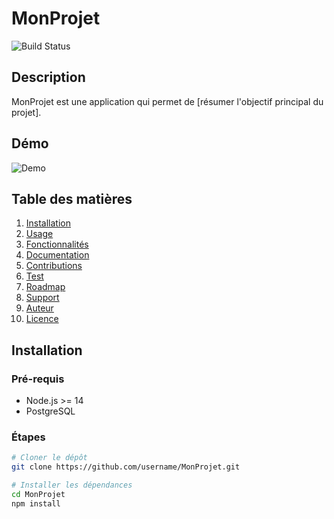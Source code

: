 # MonProjet

![Build Status](https://img.shields.io/badge/build-passing-brightgreen)

## Description
MonProjet est une application qui permet de [résumer l'objectif principal du projet].

## Démo
![Demo](https://user-images.com/demo.gif)

## Table des matières
1. [Installation](#installation)
2. [Usage](#usage)
3. [Fonctionnalités](#fonctionnalités)
4. [Documentation](#documentation)
5. [Contributions](#contributions)
6. [Test](#test)
7. [Roadmap](#roadmap)
8. [Support](#support)
9. [Auteur](#auteur)
10. [Licence](#licence)

## Installation
### Pré-requis
- Node.js >= 14
- PostgreSQL

### Étapes
```bash
# Cloner le dépôt
git clone https://github.com/username/MonProjet.git

# Installer les dépendances
cd MonProjet
npm install
